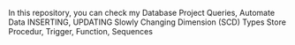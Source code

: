 In this repository, you can check my Database Project Queries, 
  Automate Data INSERTING, UPDATING
  Slowly Changing Dimension (SCD) Types
  Store Procedur, Trigger, Function, Sequences
  
